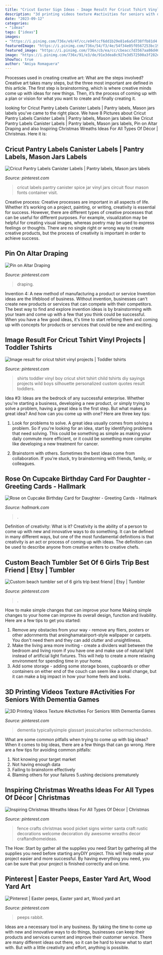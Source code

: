 ```yaml
---
title: "Cricut Easter Sign Ideas - Image Result For Cricut Tshirt Vinyl Projects"
description: "3d printing videos texture #activities for seniors with dementia games"
date: "2023-09-12"
categories:
- "ideas"
tags: ["ideas"]
images:
- "https://i.pinimg.com/736x/e9/4f/cc/e94fccf6dd1b29e81e6a5d738ffb81d4.jpg"
featuredImage: "https://i.pinimg.com/736x/54/f3/4e/54f34e05f0567253bc1940a8c5b2db7c.jpg"
featured_image: "https://i.pinimg.com/736x/cb/ea/cc/cbeacc7d3567aa86d468fe63ff37a71b.jpg"
image: "https://i.pinimg.com/736x/91/e3/de/91e3dea8c927e3d572500a3f282e8b04.jpg"
ShowToc: true
author: "Amiya Romaguera"
---
```



Processes used in creating creative art: What are the steps involved?
Creative art takes many steps, but the three most important are defined in this article. The first step is brainstorming, which is where creative minds come up with ideas for new things. Then, it’s the process of coming up with a plan or vision for what you want to create and finally creating it.

	

		
looking for Cricut Pantry Labels Canister Labels | Pantry labels, Mason jars labels you've came to the right place. We have 8 Pictures about Cricut Pantry Labels Canister Labels | Pantry labels, Mason jars labels like Cricut Pantry Labels Canister Labels | Pantry labels, Mason jars labels, Pin on Altar Draping and also Inspiring Christmas Wreaths Ideas For All Types Of Décor | Christmas. Here it is:
		
    
## Cricut Pantry Labels Canister Labels | Pantry Labels, Mason Jars Labels

<img loading=lazy src="https://i.pinimg.com/736x/91/e3/de/91e3dea8c927e3d572500a3f282e8b04.jpg" onerror="this.onerror=null;this.src='https://tse4.mm.bing.net/th?id=OIP.s0xAxmAgDDyoMILa6WvgtAHaLG&amp;pid=15.1';" alt="Cricut Pantry Labels Canister Labels | Pantry labels, Mason jars labels">

_Source: pinterest.com_

>cricut labels pantry canister spice jar vinyl jars circuit flour mason fonts container visit. 

	

Creative process:
Creative processes are important in all aspects of life. Whether it’s working on a project, painting, or writing, creativity is essential for success. However, there are different types of creative processes that can be useful for different purposes. For example, visualization may be helpful for creating visual images, whereas poetry may be used to express feelings or thoughts. There are no single right or wrong way to create creative products, but the process of creativity is important in order to achieve success.

    
## Pin On Altar Draping

<img loading=lazy src="https://i.pinimg.com/736x/f6/71/1d/f6711d445f5b374e594d2bc1be7f409b.jpg" onerror="this.onerror=null;this.src='https://tse1.mm.bing.net/th?id=OIP.M3mxQ9CYoCZdMBx3MulfnwHaJ3&amp;pid=15.1';" alt="Pin on Altar Draping">

_Source: pinterest.com_

>draping. 

	

Invention 4: A new method of manufacturing a product or service
Invention ideas are the lifeblood of business. Without invention, businesses can't create new products or services that can compete with their competitors. The best way to find and explore invention ideas is by brainstorming with your team and come up with a few that you think could be successful. When you have a few good ideas, it's time to start refining them and coming up with concepts for products or services that could be new and exciting.

    
## Image Result For Cricut Tshirt Vinyl Projects | Toddler Tshirts

<img loading=lazy src="https://i.pinimg.com/736x/01/2b/c4/012bc4207e7a931b6e36ebcdd888a8b6.jpg" onerror="this.onerror=null;this.src='https://tse2.mm.bing.net/th?id=OIP.DgR7PGJmXK656SKuHrOIcwHaJ4&amp;pid=15.1';" alt="Image result for cricut tshirt vinyl projects | Toddler tshirts">

_Source: pinterest.com_

>shirts toddler vinyl boy cricut shirt tshirt child tshirts diy sayings projects wild boys silhouette personalized custom quotes result toddlers. 

	

Idea #3:
Ideas are the bedrock of any successful enterprise. Whether you're starting a business, developing a new product, or simply trying to solve a problem, having a great idea is the first step.
But what makes a great idea? And how can you come up with one? Here are three key tips:

1. Look for problems to solve. A great idea usually comes from solving a problem. So if you're looking for an idea, start by identifying problems that need solving. This could be something as simple as making your daily commute more efficient, or it could be something more complex like developing a new treatment for cancer.

2. Brainstorm with others. Sometimes the best ideas come from collaboration. If you're stuck, try brainstorming with friends, family, or colleagues.

    
## Rose On Cupcake Birthday Card For Daughter - Greeting Cards - Hallmark

<img loading=lazy src="https://www.hallmark.com/dw/image/v2/AALB_PRD/on/demandware.static/-/Sites-hallmark-master/default/dw721669dc/images/finished-goods/Rose-on-Cupcake-Birthday-Card-for-Daughter-root-389LGE2004_PV.1.LGE2004.jpg_Source_Image.jpg" onerror="this.onerror=null;this.src='https://tse4.mm.bing.net/th?id=OIP.t-sU0N2LeHrrhrkSAXlMNgHaKz&amp;pid=15.1';" alt="Rose on Cupcake Birthday Card for Daughter - Greeting Cards - Hallmark">

_Source: hallmark.com_

>. 

	

Definition of creativity: What is it?
Creativity is the ability of a person to come up with new and innovative ways to do something. It can be defined in many different ways, but one of the most fundamental definitions is that creativity is an act or process of coming up with ideas. The definition can be used to describe anyone from creative writers to creative chefs.

    
## Custom Beach Tumbler Set Of 6 Girls Trip Best Friend | Etsy | Tumbler

<img loading=lazy src="https://i.pinimg.com/736x/cb/ea/cc/cbeacc7d3567aa86d468fe63ff37a71b.jpg" onerror="this.onerror=null;this.src='https://tse3.mm.bing.net/th?id=OIP.sWWWYKzUn6-K_Lx9JJlkLwHaJ4&amp;pid=15.1';" alt="Custom beach tumbler set of 6 girls trip best friend | Etsy | Tumbler">

_Source: pinterest.com_

>. 

	

How to make simple changes that can improve your home
Making simple changes to your home can improve its overall design, function and livability. Here are a few tips to get you started: 
1. Remove any obstacles from your way - remove any fliers, posters or other adornments that areinghamatairport-style wallpaper or carpets. You don't need them and they can add clutter and unsightliness. 
2. Make the living area more inviting - create a dividers wall between the bedroom and living room if you have one and make use of natural light instead of artificial light fixtures. This will help to create a more relaxing environment for spending time in your home. 
3. Add some storage - adding some storage boxes, cupboards or other containers on either end of the couch can seem like a small change, but it can make a big impact in how your home feels and looks.

    
## 3D Printing Videos Texture #Activities For Seniors With Dementia Games

<img loading=lazy src="https://i.pinimg.com/736x/e9/4f/cc/e94fccf6dd1b29e81e6a5d738ffb81d4.jpg" onerror="this.onerror=null;this.src='https://tse2.mm.bing.net/th?id=OIP.MRJ3ZprEIZJsfVB1Jqi_9AHaLH&amp;pid=15.1';" alt="3D Printing Videos Texture #Activities For Seniors With Dementia Games">

_Source: pinterest.com_

>dementia typicallysimple glassart jessicaharlee selbermachendeko. 

	

What are some common pitfalls when trying to come up with big ideas?
When it comes to big ideas, there are a few things that can go wrong. Here are a few tips for avoiding common pitfalls: 
1. Not knowing your target market 
2. Not having enough data 
3. Failing to brainstorm effectively 
4. Blaming others for your failures 
5.ushing decisions prematurely 

    
## Inspiring Christmas Wreaths Ideas For All Types Of Décor | Christmas

<img loading=lazy src="https://i.pinimg.com/736x/54/f3/4e/54f34e05f0567253bc1940a8c5b2db7c.jpg" onerror="this.onerror=null;this.src='https://tse2.mm.bing.net/th?id=OIP.-4hcOqOAZDwdNLFm4uj_BAHaJ3&amp;pid=15.1';" alt="Inspiring Christmas Wreaths Ideas For All Types Of Décor | Christmas">

_Source: pinterest.com_

>fence crafts christmas wood picket signs winter santa craft rustic decorations welcome decoration diy awesome wreaths decor craftandhomeideas. 

	

The How: Start by gather all the supplies you need
Start by gathering all the supplies you need before starting anyDIY project. This will help make your project easier and more successful. By having everything you need, you can be sure that your project is finished correctly and on time.

    
## Pinterest | Easter Peeps, Easter Yard Art, Wood Yard Art

<img loading=lazy src="https://i.pinimg.com/736x/96/21/3c/96213ca704c853a1160037ee7fc15c0f.jpg" onerror="this.onerror=null;this.src='https://tse3.mm.bing.net/th?id=OIP.s6DPoeucQQ740XvkFGoRkQHaNB&amp;pid=15.1';" alt="Pinterest | Easter peeps, Easter yard art, Wood yard art">

_Source: pinterest.com_

>peeps rabbit. 

	

Ideas are a necessary tool in any business. By taking the time to come up with new and innovative ways to do things, businesses can keep their products and services current and improve their customer service. There are many different ideas out there, so it can be hard to know what to start with. But with a little creativity and effort, anything is possible.

